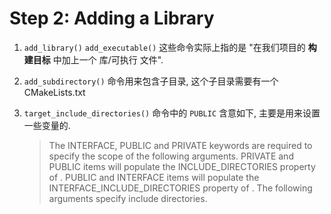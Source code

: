 # Step 2: Adding a Library

1. `add_library()` `add_executable()` 这些命令实际上指的是 "在我们项目的 **构建目标** 中加上一个 库/可执行 文件".

2. `add_subdirectory()` 命令用来包含子目录, 这个子目录需要有一个 CMakeLists.txt 

3. `target_include_directories()` 命令中的 `PUBLIC` 含意如下, 主要是用来设置一些变量的. 

   > The INTERFACE, PUBLIC and PRIVATE keywords are required to specify the scope of the following arguments. PRIVATE and PUBLIC items will populate the INCLUDE_DIRECTORIES property of <target>. PUBLIC and INTERFACE items will populate the INTERFACE_INCLUDE_DIRECTORIES property of <target>. The following arguments specify include directories.

